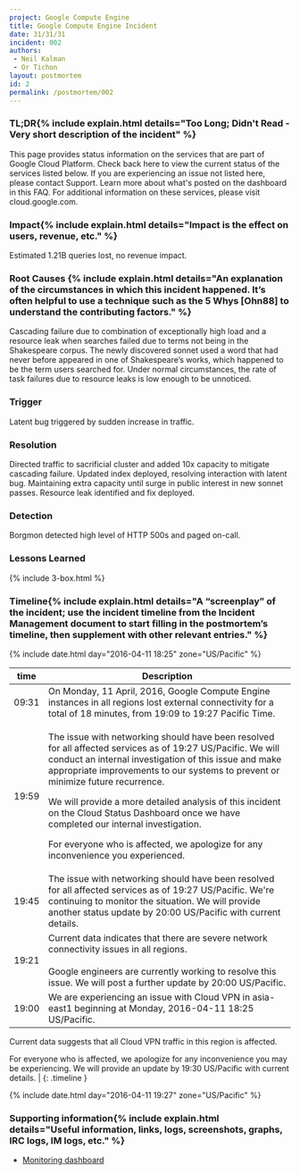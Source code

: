 ```yaml
---
project: Google Compute Engine
title: Google Compute Engine Incident
date: 31/31/31
incident: 002
authors:
 - Neil Kalman
 - Or Tichon
layout: postmortem
id: 2
permalink: /postmortem/002
---
```


### TL;DR{% include explain.html details="<strong>Too Long; Didn't Read</strong> - Very short description of the incident" %}

This page provides status information on the services that are part of Google Cloud Platform. Check back here to view the current status of the services listed below. If you are experiencing an issue not listed here, please contact Support. Learn more about what's posted on the dashboard in this FAQ. For additional information on these services, please visit cloud.google.com.

### Impact{% include explain.html details="Impact is the effect on users, revenue, etc." %}

Estimated 1.21B queries lost, no revenue impact.

### Root Causes {% include explain.html details="An explanation of the circumstances in which this incident happened. It’s often helpful to use a technique such as the 5 Whys [Ohn88] to understand the contributing factors." %}

Cascading failure due to combination of exceptionally high load and a resource leak when searches failed due to terms not being in the Shakespeare corpus. The newly discovered sonnet used a word that had never before appeared in one of Shakespeare’s works, which happened to be the term users searched for. Under normal circumstances, the rate of task failures due to resource leaks is low enough to be unnoticed.

### Trigger

Latent bug triggered by sudden increase in traffic.

### Resolution

Directed traffic to sacrificial cluster and added 10x capacity to mitigate cascading failure. Updated index deployed, resolving interaction with latent bug. Maintaining extra capacity until surge in public interest in new sonnet passes. Resource leak identified and fix deployed.

### Detection

Borgmon detected high level of HTTP 500s and paged on-call.

### Lessons Learned

{% include 3-box.html %}

### Timeline{% include explain.html details="A “screenplay” of the incident; use the incident timeline from the Incident Management document to start filling in the postmortem’s timeline, then supplement with other relevant entries." %}

{% include date.html day="2016-04-11 18:25" zone="US/Pacific" %}

| time        | Description     |
| ------------- | ------------- |
| 09:31 | On Monday, 11 April, 2016, Google Compute Engine instances in all regions lost external connectivity for a total of 18 minutes, from 19:09 to 19:27 Pacific Time. |
| 19:59 | <p>The issue with networking should have been resolved for all affected services as of 19:27 US/Pacific. We will conduct an internal investigation of this issue and make appropriate improvements to our systems to prevent or minimize future recurrence.</p><p>We will provide a more detailed analysis of this incident on the Cloud Status Dashboard once we have completed our internal investigation.</p><p>For everyone who is affected, we apologize for any inconvenience you experienced.</p> |
| 19:45 | The issue with networking should have been resolved for all affected services as of 19:27 US/Pacific. We're continuing to monitor the situation. We will provide another status update by 20:00 US/Pacific with current details. |
| 19:21 | Current data indicates that there are severe network connectivity issues in all regions.<br><br>Google engineers are currently working to resolve this issue. We will post a further update by 20:00 US/Pacific. |
| 19:00 | We are experiencing an issue with Cloud VPN in asia-east1 beginning at Monday, 2016-04-11 18:25 US/Pacific. |

Current data suggests that all Cloud VPN traffic in this region is affected.

For everyone who is affected, we apologize for any inconvenience you may be experiencing. We will provide an update by 19:30 US/Pacific with current details. |
{: .timeline }

{% include date.html day="2016-04-11 19:27" zone="US/Pacific" %}

### Supporting information{% include explain.html details="Useful information, links, logs, screenshots, graphs, IRC logs, IM logs, etc." %}

- [Monitoring dashboard](http://monitor/shakespeare?end_time=20151021T160000&duration=7200)
